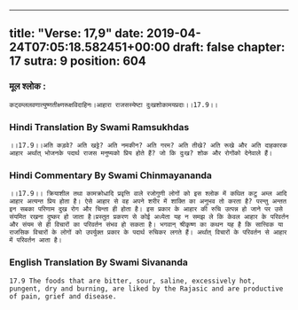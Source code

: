 
---
title: "Verse: 17,9"
date: 2019-04-24T07:05:18.582451+00:00
draft: false
chapter: 17
sutra: 9
position: 604
---
### मूल श्लोक :
```
कट्वम्ललवणात्युष्णतीक्ष्णरूक्षविदाहिनः।आहारा राजसस्येष्टा दुःखशोकामयप्रदाः।।17.9।।

```

### Hindi Translation By Swami Ramsukhdas
```
।।17.9।।अति कड़वे? अति खट्टे? अति नमकीन? अति गरम? अति तीखे? अति रूखे और अति दाहकारक आहार अर्थात् भोजनके पदार्थ राजस मनुष्यको प्रिय होते हैं? जो कि दुःख? शोक और रोगोंको देनेवाले हैं।

```

### Hindi Commentary By Swami Chinmayananda
```
।।17.9।। क्रियाशील तथा कामक्रोधादि प्रवृत्ति वाले रजोगुणी लोगों को इस श्लोक में कथित कटु अम्ल आदि आहार अत्यन्त प्रिय होता है। ऐसे आहार से वह अपने शरीर में शाक्ति का अनुभव तो करता है? परन्तु अन्तत इन सबका परिणाम दुख रोग और चिन्ता ही होता है। इस प्रकार के आहार की रुचि उत्पन्न हो जाने पर उसे संयमित रखना दुष्कर हो जाता है।प्रस्तुत प्रकरण से कोई अध्येता यह न समझ ले कि केवल आहार के परिवर्तन और संयम से ही विचारों का परिवर्तन संभव हो सकता है। भगवान् श्रीकृष्ण का कथन यह है कि सात्त्विक या राजसिक विचारों के लोगों को उपर्युक्त प्रकार के पदार्थ रुचिकर लगते हैं। अर्थात् विचारों के परिवर्तन से आहार में परिवर्तन आता है।

```

### English Translation By Swami  Sivananda
```
17.9 The foods that are bitter, sour, saline, excessively hot, pungent, dry and burning, are liked by the Rajasic and are productive of pain, grief and disease.

```

